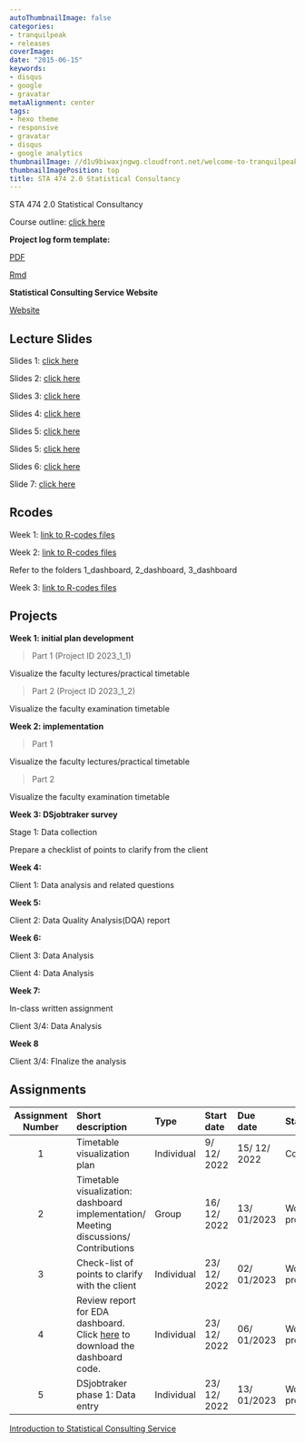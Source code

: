 ```yaml
---
autoThumbnailImage: false
categories:
- tranquilpeak
- releases
coverImage: 
date: "2015-06-15"
keywords:
- disqus
- google
- gravatar
metaAlignment: center
tags:
- hexo theme
- responsive
- gravatar
- disqus
- google analytics
thumbnailImage: //d1u9biwaxjngwg.cloudfront.net/welcome-to-tranquilpeak/city-750.jpg
thumbnailImagePosition: top
title: STA 474 2.0 Statistical Consultancy
---
```


STA 474 2.0 Statistical Consultancy



Course outline: [click here](/co/STA474_2_statistical_consultancy_2022_2023.pdf)

**Project log form template:**

[PDF](https://thiyanga.netlify.app/SCS/template_logform.pdf)

[Rmd](https://thiyanga.netlify.app/SCS/template_logform.Rmd)

**Statistical Consulting Service Website**

[Website](https://scs-fas-sjp.netlify.app/)

## Lecture Slides

Slides 1: [click here](https://thiyangt.github.io/statconsultancy/#1)

Slides 2: [click here](/slides/lecture2.html)

Slides 3: [click here](/slides/lecture3.html)

Slides 4: [click here](/slides/lecture4.html)

Slides 5: [click here](/slides/lecture5.html)

Slides 5: [click here](/slides/lecture5.html)

Slides 6: [click here](/slides/lecture6.html)

Slide 7:  [click here](/slides/lecture7.html)

## Rcodes

Week 1: [link to R-codes files](https://github.com/thiyangt/statconsultancy/tree/main/workflow)

Week 2: [link to R-codes files](https://github.com/thiyangt/statconsultancyblog/tree/master/static/lab)

Refer to the folders 1_dashboard, 2_dashboard, 3_dashboard

Week 3: [link to R-codes files](/dashboard/EDA_dashboard.Rmd)


## Projects

**Week 1: initial plan development**

> Part 1 (Project ID 2023_1_1)

Visualize the faculty lectures/practical timetable

> Part 2 (Project ID 2023_1_2)

Visualize the faculty examination timetable

**Week 2: implementation**

> Part 1 

Visualize the faculty lectures/practical timetable

> Part 2

Visualize the faculty examination timetable

**Week 3: DSjobtraker survey**

Stage 1: Data collection

Prepare a checklist of points to clarify from the client

**Week 4:**

Client 1: Data analysis and related questions

**Week 5:**

Client 2: Data Quality Analysis(DQA) report

**Week 6:**

Client 3: Data Analysis

Client 4: Data Analysis

**Week 7:**

In-class written assignment

Client 3/4: Data Analysis

**Week 8**

Client 3/4: FInalize the analysis

## Assignments

Assignment Number   	|  Short description   	|Type  |Start date 	| Due date | Status 	| 
|:-:	|:-	|:-	|:-	|:-	| :-|
1  	|  Timetable visualization plan   	| Individual |9/ 12/ 2022 	| 15/ 12/ 2022 | Completed 	| 
|2	|Timetable visualization: dashboard implementation/ Meeting discussions/ Contributions	| Group |16/ 12/ 2022	| 13/ 01/2023	| Work-in-progress	| 
|3	| Check-list of points to clarify with the client 	| Individual |23/ 12/ 2022	| 02/ 01/2023	| Work-in-progress	| 
|4	| Review report for EDA dashboard. Click [here](/dashboard/EDA_dashboard.Rmd) to download the dashboard code. 	| Individual |23/ 12/ 2022	| 06/ 01/2023	| Work-in-progress	|
|5	| DSjobtraker phase 1: Data entry 	| Individual |23/ 12/ 2022	| 13/ 01/2023	| Work-in-progress	|

[Introduction to Statistical Consulting Service](/slides/introscs.html)
